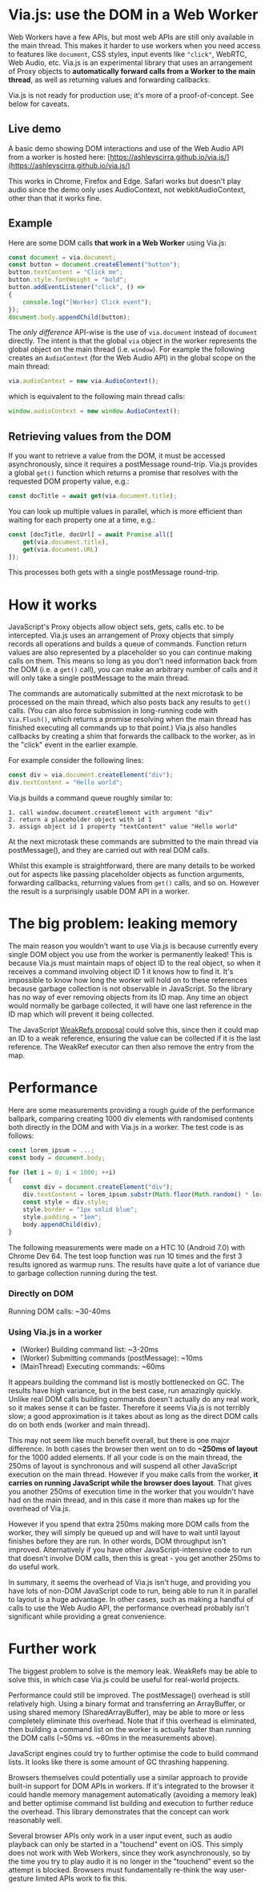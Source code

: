 # Via.js: use the DOM in a Web Worker
Web Workers have a few APIs, but most web APIs are still only available in the main thread. This makes it harder to use workers when you need access to features like `document`, CSS styles, input events like `"click"`, WebRTC, Web Audio, etc. Via.js is an experimental library that uses an arrangement of Proxy objects to **automatically forward calls from a Worker to the main thread**, as well as returning values and forwarding callbacks.

Via.js is not ready for production use; it's more of a proof-of-concept. See below for caveats.

## Live demo

A basic demo showing DOM interactions and use of the Web Audio API from a worker is hosted here: [https://ashleyscirra.github.io/via.js/](https://ashleyscirra.github.io/via.js/)

This works in Chrome, Firefox and Edge. Safari works but doesn't play audio since the demo only uses AudioContext, not webkitAudioContext, other than that it works fine.

## Example

Here are some DOM calls **that work in a Web Worker** using Via.js:

```js
const document = via.document;
const button = document.createElement("button");
button.textContent = "Click me";
button.style.fontWeight = "bold";
button.addEventListener("click", () =>
{
	console.log("[Worker] Click event");
});
document.body.appendChild(button);
```

The *only difference* API-wise is the use of `via.document` instead of `document` directly. The intent is that the global `via` object in the worker represents the global object on the main thread (i.e. `window`). For example the following creates an `AudioContext` (for the Web Audio API) in the global scope on the main thread:

```js
via.audioContext = new via.AudioContext();
```

which is equivalent to the following main thread calls:

```js
window.audioContext = new window.AudioContext();
```

## Retrieving values from the DOM

If you want to retrieve a value from the DOM, it must be accessed asynchronously, since it requires a postMessage round-trip. Via.js provides a global `get()` function which returns a promise that resolves with the requested DOM property value, e.g.:

```js
const docTitle = await get(via.document.title);
```

You can look up multiple values in parallel, which is more efficient than waiting for each property one at a time, e.g.:

```js
const [docTitle, docUrl] = await Promise.all([
	get(via.document.title),
	get(via.document.URL)
]);
```

This processes both gets with a single postMessage round-trip.

# How it works
JavaScript's Proxy objects allow object sets, gets, calls etc. to be intercepted. Via.js uses an arrangement of Proxy objects that simply records all operations and builds a queue of commands. Function return values are also represented by a placeholder so you can continue making calls on them. This means so long as you don't need information back from the DOM (i.e. a `get()` call), you can make an arbitrary number of calls and it will only take a single postMessage to the main thread.

The commands are automatically submitted at the next microtask to be processed on the main thread, which also posts back any results to `get()` calls. (You can also force submission in long-running code with `Via.Flush()`, which returns a promise resolving when the main thread has finished executing all commands up to that point.) Via.js also handles callbacks by creating a shim that forwards the callback to the worker, as in the "click" event in the earlier example.

For example consider the following lines:
```js
const div = via.document.createElement("div");
div.textContent = "Hello world";
```
Via.js builds a command queue roughly similar to:
```
1. call window.document.createElement with argument "div"
2. return a placeholder object with id 1
3. assign object id 1 property "textContent" value "Hello world"
```
At the next microtask these commands are submitted to the main thread via postMessage(), and they are carried out with real DOM calls.

Whilst this example is straightforward, there are many details to be worked out for aspects like passing placeholder objects as function arguments, forwarding callbacks, returning values from `get()` calls, and so on. However the result is a surprisingly usable DOM API in a worker.

# The big problem: leaking memory
The main reason you wouldn't want to use Via.js is because currently every single DOM object you use from the worker is permanently leaked! This is because Via.js must maintain maps of object ID to the real object, so when it receives a command involving object ID 1 it knows how to find it. It's impossible to know how long the worker will hold on to these references because garbage collection is not observable in JavaScript. So the library has no way of ever removing objects from its ID map. Any time an object would normally be garbage collected, it will have one last reference in the ID map which will prevent it being collected.

The JavaScript [WeakRefs proposal](https://github.com/tc39/proposal-weakrefs/blob/master/specs/weakrefs.md) could solve this, since then it could map an ID to a weak reference, ensuring the value can be collected if it is the last reference. The WeakRef executor can then also remove the entry from the map.

# Performance
Here are some measurements providing a rough guide of the performance ballpark, comparing creating 1000 div elements with randomised contents both directly in the DOM and with Via.js in a worker. The test code is as follows:

```js
const lorem_ipsum = ...;
const body = document.body;

for (let i = 0; i < 1000; ++i)
{
	const div = document.createElement("div");
	div.textContent = lorem_ipsum.substr(Math.floor(Math.random() * lorem_ipsum.length / 2));
	const style = div.style;
	style.border = "1px solid blue";
	style.padding = "1em";
	body.appendChild(div);
}
```

The following measurements were made on a HTC 10 (Android 7.0) with Chrome Dev 64. The test loop function was run 10 times and the first 3 results ignored as warmup runs. The results have quite a lot of variance due to garbage collection running during the test.

### Directly on DOM
Running DOM calls: ~30-40ms

### Using Via.js in a worker
- (Worker) Building command list: ~3-20ms
- (Worker) Submitting commands (postMessage): ~10ms
- (MainThread) Executing commands: ~60ms

It appears building the command list is mostly bottlenecked on GC. The results have high variance, but in the best case, run amazingly quickly. Unlike real DOM calls building commands doesn't actually do any real work, so it makes sense it can be faster. Therefore it seems Via.js is not terribly slow; a good approximation is it takes about as long as the direct DOM calls do on both ends (worker and main thread).

This may not seem like much benefit overall, but there is one major difference. In both cases the browser then went on to do **~250ms of layout** for the 1000 added elements. If all your code is on the main thread, the 250ms of layout is synchronous and will suspend all other JavaScript execution on the main thread. However if you make calls from the worker, **it carries on running JavaScript while the browser does layout**. That gives you another 250ms of execution time in the worker that you wouldn't have had on the main thread, and in this case it more than makes up for the overhead of Via.js.

However if you spend that extra 250ms making more DOM calls from the worker, they will simply be queued up and will have to wait until layout finishes before they are run. In other words, DOM throughput isn't improved. Alternatively if you have other JavaScript-intensive code to run that doesn't involve DOM calls, then this is great - you get another 250ms to do useful work.

In summary, it seems the overhead of Via.js isn't huge, and providing you have lots of non-DOM JavaScript code to run, being able to run it in parallel to layout is a huge advantage. In other cases, such as making a handful of calls to use the Web Audio API, the performance overhead probably isn't significant while providing a great convenience.

# Further work
The biggest problem to solve is the memory leak. WeakRefs may be able to solve this, in which case Via.js could be useful for real-world projects.

Performance could still be improved. The postMessage() overhead is still relatively high. Using a binary format and transferring an ArrayBuffer, or using shared memory (SharedArrayBuffer), may be able to more or less completely eliminate this overhead. Note that if this overhead is eliminated, then building a command list on the worker is actually faster than running the DOM calls (~50ms vs. ~60ms in the measurements above).

JavaScript engines could try to further optimise the code to build command lists. It looks like there is some amount of GC thrashing happening.

Browsers themselves could potentially use a similar approach to provide built-in support for DOM APIs in workers. If it's integrated to the browser it could handle memory management automatically (avoiding a memory leak) and better optimise command list building and execution to further reduce the overhead. This library demonstrates that the concept can work reasonably well.

Several browser APIs only work in a user input event, such as audio playback can only be started in a "touchend" event on iOS. This simply does not work with Web Workers, since they work asynchronously, so by the time you try to play audio it is no longer in the "touchend" event so the attempt is blocked. Browsers must fundamentally re-think the way user-gesture limited APIs work to fix this.